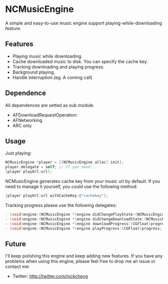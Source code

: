 # NCMusicEngine #

A simple and easy-to-use music engine support playing-while-downloading feature.

## Features ##

* Playing music while downloading.
* Cache downloaded music to disk. You can specify the cache key.
* Tracking downloading and playing progress.
* Background playing.
* Handle interruption.(eg. A coming call)

## Dependence ##

All dependences are setted as sub module.

* AFDownloadRequestOperation: 
* AFNetworking
* ARC only

## Usage ##

Just playing:

```objective-c
NCMusicEngine *player = [[NCMusicEngine alloc] init];
player.delegate = self; // If you need...
[player playUrl:url];
```

NCMusicEngine generates cache key from your music url by default. If you need to manage it yourself, you could use the following method:

```objective-c
[player playUrl:url withCacheKey:@"cachekey"];
```

Tracking progress please use the following delegates:

```objective-c
- (void)engine:(NCMusicEngine *)engine didChangePlayState:(NCMusicEnginePlayState)playState;
- (void)engine:(NCMusicEngine *)engine didChangeDownloadState:(NCMusicEngineDownloadState)downloadState;
- (void)engine:(NCMusicEngine *)engine downloadProgress:(CGFloat)progress;
- (void)engine:(NCMusicEngine *)engine playProgress:(CGFloat)progress;
```

## Future ##

I'll keep polishing this engine and keep adding new features. If you have any problems when using this engine, please feel free to drop me an issue or contact me:

* Twitter: http://twitter.com/nickcheng

